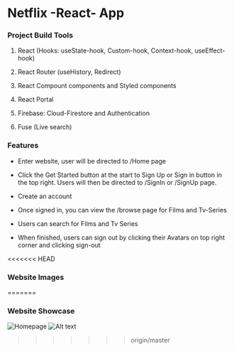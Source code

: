 # Netflix -React- App

### Project Build Tools

1. React (Hooks: useState-hook, Custom-hook, Context-hook, useEffect-hook)

2. React Router (useHistory, Redirect)

3. React Compount components and Styled components

4. React Portal

5. Firebase: Cloud-Firestore and Authentication

6. Fuse (Live search)

### Features

- Enter website, user will be directed to /Home page

- Click the Get Started button at the start to Sign Up or Sign in button in the top right. Users will then be directed to /SignIn or /SignUp page.

- Create an account

- Once signed in, you can view the /browse page for Films and Tv-Series

- Users can search for Films and Tv Series

- When finished, users can sign out by clicking their Avatars on top right corner and clicking sign-out

<<<<<<< HEAD
### Website Images
=======
### Website Showcase
![Homepage](relative/pageImage/to/home.png?raw=true "Title")
![Alt text](relative/path/to/img.jpg?raw=true "Title")

>>>>>>> origin/master
